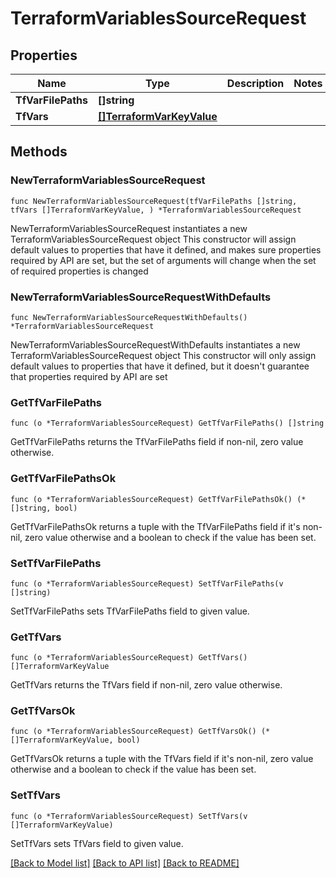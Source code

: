 # TerraformVariablesSourceRequest

## Properties

Name | Type | Description | Notes
------------ | ------------- | ------------- | -------------
**TfVarFilePaths** | **[]string** |  | 
**TfVars** | [**[]TerraformVarKeyValue**](TerraformVarKeyValue.md) |  | 

## Methods

### NewTerraformVariablesSourceRequest

`func NewTerraformVariablesSourceRequest(tfVarFilePaths []string, tfVars []TerraformVarKeyValue, ) *TerraformVariablesSourceRequest`

NewTerraformVariablesSourceRequest instantiates a new TerraformVariablesSourceRequest object
This constructor will assign default values to properties that have it defined,
and makes sure properties required by API are set, but the set of arguments
will change when the set of required properties is changed

### NewTerraformVariablesSourceRequestWithDefaults

`func NewTerraformVariablesSourceRequestWithDefaults() *TerraformVariablesSourceRequest`

NewTerraformVariablesSourceRequestWithDefaults instantiates a new TerraformVariablesSourceRequest object
This constructor will only assign default values to properties that have it defined,
but it doesn't guarantee that properties required by API are set

### GetTfVarFilePaths

`func (o *TerraformVariablesSourceRequest) GetTfVarFilePaths() []string`

GetTfVarFilePaths returns the TfVarFilePaths field if non-nil, zero value otherwise.

### GetTfVarFilePathsOk

`func (o *TerraformVariablesSourceRequest) GetTfVarFilePathsOk() (*[]string, bool)`

GetTfVarFilePathsOk returns a tuple with the TfVarFilePaths field if it's non-nil, zero value otherwise
and a boolean to check if the value has been set.

### SetTfVarFilePaths

`func (o *TerraformVariablesSourceRequest) SetTfVarFilePaths(v []string)`

SetTfVarFilePaths sets TfVarFilePaths field to given value.


### GetTfVars

`func (o *TerraformVariablesSourceRequest) GetTfVars() []TerraformVarKeyValue`

GetTfVars returns the TfVars field if non-nil, zero value otherwise.

### GetTfVarsOk

`func (o *TerraformVariablesSourceRequest) GetTfVarsOk() (*[]TerraformVarKeyValue, bool)`

GetTfVarsOk returns a tuple with the TfVars field if it's non-nil, zero value otherwise
and a boolean to check if the value has been set.

### SetTfVars

`func (o *TerraformVariablesSourceRequest) SetTfVars(v []TerraformVarKeyValue)`

SetTfVars sets TfVars field to given value.



[[Back to Model list]](../README.md#documentation-for-models) [[Back to API list]](../README.md#documentation-for-api-endpoints) [[Back to README]](../README.md)


